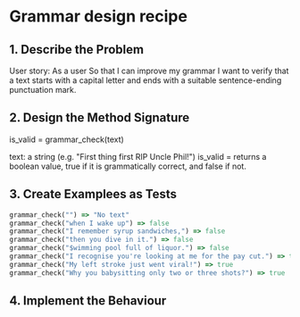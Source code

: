 # Grammar design recipe

## 1. Describe the Problem

User story:
As a user
So that I can improve my grammar
I want to verify that a text starts with a capital letter and ends with a suitable sentence-ending punctuation mark.

## 2. Design the Method Signature

is_valid = grammar_check(text)

text: a string (e.g. "First thing first RIP Uncle Phil!")
is_valid = returns a boolean value, true if it is grammatically correct, and false if not.

## 3. Create Examplees as Tests

```ruby
grammar_check("") => "No text"
grammar_check("when I wake up") => false
grammar_check("I remember syrup sandwiches,") => false
grammar_check("then you dive in it.") => false
grammar_check("$wimming pool full of liquor.") => false
grammar_check("I recognise you're looking at me for the pay cut.") => true
grammar_check("My left stroke just went viral!") => true
grammar_check("Why you babysitting only two or three shots?") => true
```

## 4. Implement the Behaviour
